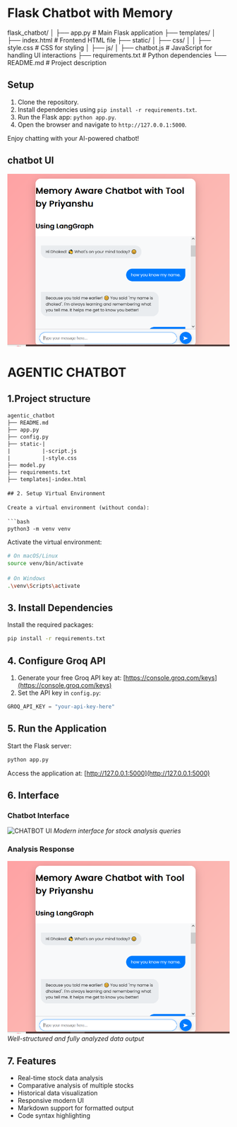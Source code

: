 # Flask Chatbot with Memory
flask_chatbot/
│
├── app.py                 # Main Flask application
├── templates/
│   ├── index.html         # Frontend HTML file
├── static/
│   ├── css/
│   │   ├── style.css      # CSS for styling
│   ├── js/
│       ├── chatbot.js     # JavaScript for handling UI interactions
├── requirements.txt       # Python dependencies
└── README.md              # Project description

## Setup

1. Clone the repository.
2. Install dependencies using `pip install -r requirements.txt`.
3. Run the Flask app: `python app.py`.
4. Open the browser and navigate to `http://127.0.0.1:5000`.

Enjoy chatting with your AI-powered chatbot!


## chatbot UI

![As we can see that chatbot is using memory](image.png)


# AGENTIC CHATBOT

## 1.Project structure

```
agentic_chatbot
├── README.md
├── app.py
├── config.py
├── static-|
|          |-script.js
|          |-style.css
├── model.py
├── requirements.txt
├── templates|-index.html

## 2. Setup Virtual Environment

Create a virtual environment (without conda):

```bash
python3 -m venv venv
```

Activate the virtual environment:

```bash
# On macOS/Linux
source venv/bin/activate

# On Windows
.\venv\Scripts\activate
```

## 3. Install Dependencies

Install the required packages:

```bash
pip install -r requirements.txt
```

## 4. Configure Groq API

1. Generate your free Groq API key at: [https://console.groq.com/keys](https://console.groq.com/keys)
2. Set the API key in `config.py`:
```python
GROQ_API_KEY = "your-api-key-here"
```

## 5. Run the Application

Start the Flask server:

```bash
python app.py
```

Access the application at: [http://127.0.0.1:5000](http://127.0.0.1:5000)

## 6. Interface

### Chatbot Interface
![CHATBOT UI](./images-1.png)
*Modern interface for stock analysis queries*

### Analysis Response
![ANLYZED RESULT](image.png)
*Well-structured and fully analyzed data output*

## 7. Features

- Real-time stock data analysis
- Comparative analysis of multiple stocks
- Historical data visualization
- Responsive modern UI
- Markdown support for formatted output
- Code syntax highlighting